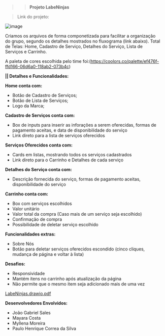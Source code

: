 >>  **Projeto LabeNinjas**


> Link do projeto: 

![image](https://user-images.githubusercontent.com/102835599/176256754-a3a22cf1-c028-459b-bc36-66c74bfa3dd5.png)


Criamos os arquivos de forma componetizada para facilitar a organização do grupo, segundo os detalhes mostrados no fluxograma (link abaixo).
Total de Telas: Home, Cadastro de Serviço, Detalhes do Serviço, Lista de Serviços e Carrinho. 

A paleta de cores escolhida pelo time foi:(https://coolors.co/palette/ef476f-ffd166-06d6a0-118ab2-073b4c) 

**|| Detalhes e Funcionalidades:**

**Home conta com:**
 - Botão de Cadastro de Serviços;
 - Botão de Lista de Serviços;
 - Logo da Marca;

**Cadastro de Serviços conta com:**
 - Box de inputs para inserir as inforações a serem oferecidas, formas de pagamento aceitas, e data de disponibilidade do serviço
 - Link direto para a lista de serviços oferecidos

**Serviços Oferecidos conta com:**
 - Cards em listas, mostrando todos os serviços cadastrados
 - Link direto para o Carrinho e Detalhes de cada serviço
 
**Detalhes do Serviço conta com:**
 - Descrição fornecida do serviço, formas de pagamento aceitas, disponibilidade do serviço

**Carrinho conta com:**
 - Box com serviços escolhidos
- Valor unitário
- Valor total da compra (Caso mais de um serviço seja escolhido)
- Confirmação de compra
- Possibilidade de deletar serviço escolhido
 
**Funcionalidades extras:**
- Sobre Nós
- Botão para deletar serviços oferecidos escondido (cinco cliques, mudança de página e voltar à lista)

**Desafios:**
- Responsividade
- Mantém itens no carrinho após atualização da página
- Não permite que o mesmo item seja adicionado mais de uma vez

 
[LabeNinjas.drawio.pdf](https://github.com/future4code/Ailton-labe-ninja8/files/9001459/LabeNinjas.drawio.pdf)

**Desenvolvedores Envolvidos:**
- João Gabriel Sales
- Mayara Costa
- Myllena Moreira
- Paulo Henrique Correa da Silva
